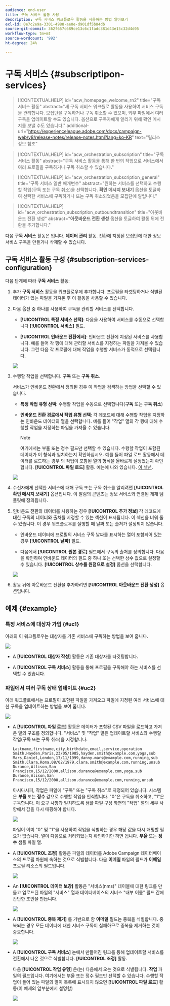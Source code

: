 ```yaml
---
audience: end-user
title: 구독 서비스 활동 사용
description: 구독 서비스 워크플로우 활동을 사용하는 방법 알아보기
exl-id: 0e7c2e9a-3301-4988-ae0e-d901df5b84db
source-git-commit: 362f657c689ce13c6c1fadc381d43e15c32d4d05
workflow-type: tm+mt
source-wordcount: '992'
ht-degree: 24%

---
```


# 구독 서비스 {#subscriptipon-services}


>[!CONTEXTUALHELP]
>id="acw_homepage_welcome_rn2"
>title="구독 서비스 활동"
>abstract="새 구독 서비스 워크플로 활동을 사용하여 서비스 구독을 관리합니다. 모집단을 구독하거나 구독 취소할 수 있으며, 외부 파일에서 여러 구독을 업데이트할 수도 있습니다. 옵션으로 구독자에게 알리기 위해 확인 메시지를 보낼 수도 있습니다."
>additional-url="https://experienceleague.adobe.com/docs/campaign-web/v8/release-notes/release-notes.html?lang=ko-KR" text="릴리스 정보 참조"


>[!CONTEXTUALHELP]
>id="acw_orchestration_subscription"
>title="구독 서비스 활동"
>abstract="구독 서비스 활동을 통해 한 번의 작업으로 서비스에서 여러 프로필을 구독하거나 구독 취소할 수 있습니다."

>[!CONTEXTUALHELP]
>id="acw_orchestration_subscription_general"
>title="구독 서비스 일반 매개변수"
>abstract="원하는 서비스를 선택하고 수행할 작업(구독 또는 구독 취소)을 선택합니다. **확인 메시지 보내기** 옵션을 토글하여 선택한 서비스에 구독하거나 또는 구독 취소되었음을 모집단에 알립니다."

>[!CONTEXTUALHELP]
>id="acw_orchestration_subscription_outboundtransition"
>title="아웃바운드 전환 생성"
>abstract="**아웃바운드 전환 생성** 옵션을 토글하여 활동 뒤에 전환을 추가합니다."

다음 **구독 서비스** 활동은 입니다. **데이터 관리** 활동. 전환에 지정된 모집단에 대한 정보 서비스 구독을 만들거나 삭제할 수 있습니다.

## 구독 서비스 활동 구성 {#subscription-services-configuration}

다음 단계에 따라 **구독 서비스** 활동:

1. 추가 **구독 서비스** 활동을 워크플로우에 추가합니다. 프로필을 타겟팅하거나 식별된 데이터가 있는 파일을 가져온 후 이 활동을 사용할 수 있습니다.

1. 다음 옵션 중 하나를 사용하여 구독을 관리할 서비스를 선택합니다.

   * **[!UICONTROL 특정 서비스 선택]**: 다음을 사용하여 서비스를 수동으로 선택합니다 **[!UICONTROL 서비스]** 필드.

   * **[!UICONTROL 인바운드 전환에서]**: 인바운드 전환에 지정된 서비스를 사용합니다. 예를 들어 각 행에 대해 관리할 서비스를 지정하는 파일을 가져올 수 있습니다. 그런 다음 각 프로필에 대해 작업을 수행할 서비스가 동적으로 선택됩니다.

   ![](../assets/workflow-subscription-service.png)

1. 수행할 작업을 선택합니다. **구독** 또는 **구독 취소**.

   서비스가 인바운드 전환에서 정의된 경우 이 작업을 검색하는 방법을 선택할 수 있습니다.

   * **특정 작업 유형 선택**: 수행할 작업을 수동으로 선택합니다(**구독** 또는 **구독 취소**)

   * **인바운드 전환 경로에서 작업 유형 선택**: 각 레코드에 대해 수행할 작업을 지정하는 인바운드 데이터의 열을 선택합니다. 예를 들어 &quot;작업&quot; 열의 각 행에 대해 수행할 작업을 지정하는 파일을 가져올 수 있습니다.

     >[!NOTE]
     >
     >여기에서는 부울 또는 정수 필드만 선택할 수 있습니다. 수행할 작업이 포함된 데이터가 이 형식과 일치하는지 확인하십시오. 예를 들어 파일 로드 활동에서 데이터를 로드하는 경우 의 작업이 포함된 열의 형식을 올바르게 설정했는지 확인합니다. **[!UICONTROL 파일 로드]** 활동. 예는에 나와 있습니다. [이 섹션](#uc2).

   ![](../assets/workflow-subscription-service-inbound.png)

1. 수신자에게 선택한 서비스에 대해 구독 또는 구독 취소를 알리려면 **[!UICONTROL 확인 메시지 보내기]** 옵션입니다. 이 알림의 콘텐츠는 정보 서비스와 연결된 게재 템플릿에 정의됩니다.

1. 인바운드 전환의 데이터를 사용하는 경우 **[!UICONTROL 추가 정보]** 각 레코드에 대한 구독의 데이터와 출처를 지정할 수 있는 섹션이 표시됩니다. 이 섹션을 비워 둘 수 있습니다. 이 경우 워크플로우를 실행할 때 날짜 또는 출처가 설정되지 않습니다.

   * 인바운드 데이터에 프로필의 서비스 구독 날짜를 표시하는 열이 포함되어 있는 경우 **[!UICONTROL 날짜]** 필드.

   * 다음에서 **[!UICONTROL 원본 경로]** 필드에서 구독의 출처를 정의합니다. 다음을 확인하여 인바운드 데이터의 필드 중 하나 또는 선택한 상수 값으로 설정할 수 있습니다. **[!UICONTROL 상수를 원점으로 설정]** 옵션을 선택합니다.

   ![](../assets/workflow-subscription-service-additional.png)

1. 활동 뒤에 아웃바운드 전환을 추가하려면 **[!UICONTROL 아웃바운드 전환 생성]** 옵션입니다.

## 예제 {#example}

### 특정 서비스에 대상자 가입 {#uc1}

아래의 이 워크플로우는 대상자를 기존 서비스에 구독하는 방법을 보여 줍니다.

![](../assets/workflow-subscription-service-uc1.png)

* A **[!UICONTROL 대상자 작성]** 활동은 기존 대상자를 타깃팅합니다.

* A **[!UICONTROL 구독 서비스]** 활동을 통해 프로필을 구독해야 하는 서비스를 선택할 수 있습니다.

### 파일에서 여러 구독 상태 업데이트 {#uc2}

아래 워크플로에서는 프로필이 포함된 파일을 가져오고 파일에 지정된 여러 서비스에 대한 구독을 업데이트하는 방법을 보여 줍니다.

![](../assets/workflow-subscription-service-uc2.png)

* A **[!UICONTROL 파일 로드]** 활동은 데이터가 포함된 CSV 파일을 로드하고 가져온 열의 구조를 정의합니다. &quot;서비스&quot; 및 &quot;작업&quot; 열은 업데이트할 서비스와 수행할 작업(구독 또는 구독 취소)을 지정합니다.

  ```
  Lastname,firstname,city,birthdate,email,service,operation
  Smith,Hayden,Paris,23/05/1985,hayden.smith@example.com,yoga,sub
  Mars,Daniel,London,17/11/1999,danny.mars@example.com,running,sub
  Smith,Clara,Roma,08/02/1979,clara.smith@example.com,running,unsub
  Durance,Allison,San Francisco,15/12/2000,allison.durance@example.com,yoga,sub
  Durance,Alison,San Francisco,15/12/2000,allison.durance@example.com,running,unsub
  ```

  아시다시피, 작업은 파일에 &quot;구독&quot; 또는 &quot;구독 취소&quot;로 지정되어 있습니다. 시스템은 **부울** 또는 **정수** 값으로 수행할 작업을 인식합니다. &quot;0&quot;은 구독을 취소하고, &quot;1&quot;은 구독합니다. 이 요구 사항과 일치하도록 샘플 파일 구성 화면의 &quot;작업&quot; 열의 세부 사항에서 값을 다시 매핑해야 합니다.

  ![](../assets/workflow-subscription-service-uc2-mapping.png)

  파일이 이미 &quot;0&quot; 및 &quot;1&quot;을 사용하여 작업을 식별하는 경우 해당 값을 다시 매핑할 필요가 없습니다. 열이 다음으로 처리되었는지 확인하기만 하면 됩니다. **부울** 또는 **정수** 샘플 파일 열.

* A **[!UICONTROL 조정]** 활동은 파일의 데이터를 Adobe Campaign 데이터베이스의 프로필 차원에 속하는 것으로 식별합니다. 다음 **이메일** 파일의 필드가 **이메일** 프로필 리소스의 필드입니다.

  ![](../assets/workflow-subscription-service-uc2-enrichment.png)

* An **[!UICONTROL 데이터 보강]** 활동은 &quot;서비스(nms)&quot; 테이블에 대한 링크를 만들고 업로드된 파일의 &quot;서비스&quot; 열과 데이터베이스의 서비스 &quot;내부 이름&quot; 필드 간에 간단한 조인을 만듭니다.

  ![](../assets/workflow-subscription-service-uc2-enrichment.png)

* A **[!UICONTROL 중복 제거]** 를 기반으로 함 **이메일** 필드는 중복을 식별합니다. 중복되는 경우 모든 데이터에 대한 서비스 구독이 실패하므로 중복을 제거하는 것이 중요합니다.

  ![](../assets/workflow-subscription-service-uc2-dedup.png)

* A **[!UICONTROL 구독 서비스]** 는에서 만들어진 링크를 통해 업데이트할 서비스를 전환에서 나온 것으로 식별합니다. **[!UICONTROL 조정]** 활동.

  다음 **[!UICONTROL 작업 유형]** 은(는) 다음에서 오는 것으로 식별됩니다. **작업** 파일의 필드입니다. 여기에서는 부울 또는 정수 필드만 선택할 수 있습니다. 수행할 작업이 들어 있는 파일의 열이 목록에 표시되지 않으면 **[!UICONTROL 파일 로드]** 활동(이 예제의 앞부분에서 설명함)

  ![](../assets/workflow-subscription-service-uc2-subscription.png)
